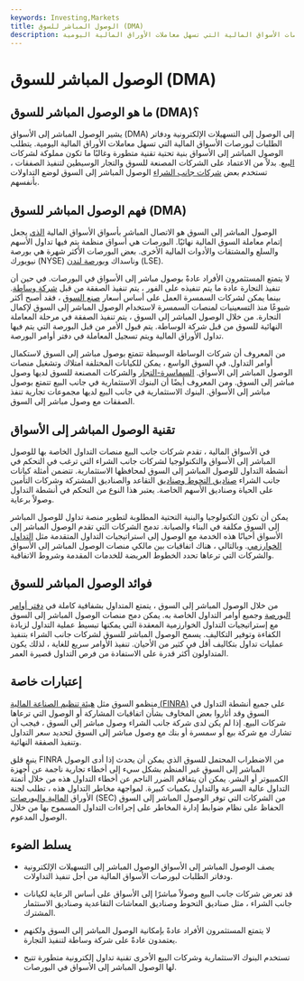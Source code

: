 ```yaml
---
keywords: Investing,Markets
title: الوصول المباشر للسوق (DMA)
description: يشير الوصول المباشر إلى الأسواق إلى الوصول إلى التسهيلات الإلكترونية ودفاتر الطلبات لبورصات الأسواق المالية التي تسهل معاملات الأوراق المالية اليومية.
---
```


# الوصول المباشر للسوق (DMA)
## ما هو الوصول المباشر للسوق (DMA)؟

يشير الوصول المباشر إلى الأسواق (DMA) إلى الوصول إلى التسهيلات الإلكترونية ودفاتر الطلبات لبورصات الأسواق المالية التي تسهل معاملات الأوراق المالية اليومية. يتطلب الوصول المباشر إلى الأسواق بنية تحتية تقنية متطورة وغالبًا ما تكون مملوكة لشركات [البيع](/sellside). بدلاً من الاعتماد على الشركات المصنعة للسوق والتجار الوسيطين لتنفيذ الصفقات ، تستخدم بعض [شركات جانب الشراء](/buyside) الوصول المباشر إلى السوق لوضع التداولات بأنفسهم.

## فهم الوصول المباشر للسوق (DMA)

الوصول المباشر إلى السوق هو الاتصال المباشر بأسواق الأسواق المالية [الذي](/exchange) يجعل إتمام معاملة السوق المالية نهائيًا. البورصات هي أسواق منظمة يتم فيها تداول الأسهم والسلع والمشتقات والأدوات المالية الأخرى. بعض البورصات الأكثر شهرة هي بورصة نيويورك (NYSE) وناسداك [وبورصة لندن](/lse) (LSE).

لا يتمتع المستثمرون الأفراد عادةً بوصول مباشر إلى الأسواق في البورصات. في حين أن تنفيذ التجارة عادة ما يتم تنفيذه على الفور ، يتم تنفيذ الصفقة من قبل [شركة وساطة](/brokerage-company). بينما يمكن لشركات السمسرة العمل على أساس أسعار [صنع السوق](/marketmaker) ، فقد أصبح أكثر شيوعًا منذ التسعينيات لمنصات السمسرة لاستخدام الوصول المباشر إلى السوق لإكمال التجارة. من خلال الوصول المباشر إلى السوق ، يتم تنفيذ الصفقة في مرحلة المعاملة النهائية للسوق من قبل شركة الوساطة. يتم قبول الأمر من قبل البورصة التي يتم فيها تداول الأوراق المالية ويتم تسجيل المعاملة في دفتر أوامر البورصة.

من المعروف أن شركات الوساطة الوسيطة تتمتع بوصول مباشر إلى السوق لاستكمال أوامر التداول. في السوق الواسع ، يمكن للكيانات المختلفة امتلاك وتشغيل منصات الوصول المباشر إلى الأسواق. [السماسرة-التجار](/broker-dealer) والشركات المصنعة للسوق لديها وصول مباشر إلى السوق. ومن المعروف أيضًا أن البنوك الاستثمارية في جانب البيع تتمتع بوصول مباشر إلى الأسواق. البنوك الاستثمارية في جانب البيع لديها مجموعات تجارية تنفذ الصفقات مع وصول مباشر إلى السوق.

## تقنية الوصول المباشر إلى الأسواق

في الأسواق المالية ، تقدم شركات جانب البيع منصات التداول الخاصة بها للوصول المباشر إلى الأسواق والتكنولوجيا لشركات جانب الشراء التي ترغب في التحكم في أنشطة التداول للوصول المباشر إلى السوق لمحافظها الاستثمارية. تتضمن أمثلة كيانات جانب الشراء [صناديق التحوط وصناديق](/hedgefund) التقاعد والصناديق المشتركة وشركات التأمين على الحياة وصناديق الأسهم الخاصة. يعتبر هذا النوع من التحكم في أنشطة التداول وصولاً برعاية.

يمكن أن تكون التكنولوجيا والبنية التحتية المطلوبة لتطوير منصة تداول للوصول المباشر إلى السوق مكلفة في البناء والصيانة. تدمج الشركات التي تقدم الوصول المباشر إلى الأسواق أحيانًا هذه الخدمة مع الوصول إلى استراتيجيات التداول المتقدمة مثل [التداول الخوارزمي](/algorithmictrading). وبالتالي ، هناك اتفاقيات بين مالكي منصات الوصول المباشر إلى الأسواق والشركات التي ترعاها تحدد الخطوط العريضة للخدمات المقدمة وشروط الاتفاقية.

## فوائد الوصول المباشر للسوق

من خلال الوصول المباشر إلى السوق ، يتمتع المتداول بشفافية كاملة في [دفتر أوامر البورصة](/order-book) وجميع أوامر التداول الخاصة به. يمكن دمج منصات الوصول المباشر إلى السوق مع إستراتيجيات التداول الخوارزمية المعقدة التي يمكنها تبسيط عملية التداول لزيادة الكفاءة وتوفير التكاليف. يسمح الوصول المباشر للسوق لشركات جانب الشراء بتنفيذ عمليات تداول بتكاليف أقل في كثير من الأحيان. تنفيذ الأوامر سريع للغاية ، لذلك يكون المتداولون أكثر قدرة على الاستفادة من فرص التداول قصيرة العمر.

## إعتبارات خاصة

منظمو السوق مثل [هيئة تنظيم الصناعة المالية (FINRA)](/finra) على جميع أنشطة التداول في السوق وقد أثاروا بعض المخاوف بشأن اتفاقيات المشاركة أو الوصول التي ترعاها شركات البيع. إذا لم يكن لدى شركة جانب الشراء وصول مباشر إلى السوق ، فيجب أن تشارك مع شركة بيع أو سمسرة أو بنك مع وصول مباشر إلى السوق لتحديد سعر التداول وتنفيذ الصفقة النهائية.

ينبع قلق FINRA من الاضطراب المحتمل للسوق الذي يمكن أن يحدث إذا أدى الوصول المباشر إلى السوق غير المنظم بشكل سيء إلى أخطاء تجارية ناجمة عن أجهزة الكمبيوتر أو البشر. يمكن أن يتفاقم الضرر الناجم عن أخطاء التداول هذه من خلال أتمتة التداول عالية السرعة والتداول بكميات كبيرة. لمواجهة مخاطر التداول هذه ، تطلب لجنة الأوراق [المالية والبورصات](/sec) (SEC) من الشركات التي توفر الوصول المباشر إلى السوق الحفاظ على نظام ضوابط إدارة المخاطر على إجراءات التداول المسموح بها من خلال الوصول المدعوم.

## يسلط الضوء

- يصف الوصول المباشر إلى الأسواق الوصول المباشر إلى التسهيلات الإلكترونية ودفاتر الطلبات لبورصات الأسواق المالية من أجل تنفيذ التداولات.

- قد تعرض شركات جانب البيع وصولاً مباشرًا إلى الأسواق على أساس الرعاية لكيانات جانب الشراء ، مثل صناديق التحوط وصناديق المعاشات التقاعدية وصناديق الاستثمار المشترك.

- لا يتمتع المستثمرون الأفراد عادةً بإمكانية الوصول المباشر إلى السوق ولكنهم يعتمدون عادةً على شركة وساطة لتنفيذ التجارة.

- تستخدم البنوك الاستثمارية وشركات البيع الأخرى تقنية تداول إلكترونية متطورة تتيح لها الوصول المباشر إلى الأسواق في البورصات.

